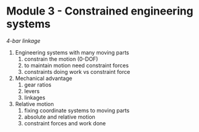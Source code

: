# Module 3 - Constrained engineering systems

_4-bar linkage_

1. Engineering systems with many moving parts
    1. constrain the motion (0-DOF)
    2. to maintain motion need constraint forces
    3. constraints doing work vs constraint force
2. Mechanical advantage
    1. gear ratios
    2. levers
    3. linkages
3. Relative motion
    1. fixing coordinate systems to moving parts
    2. absolute and relative motion
    3. constraint forces and work done
